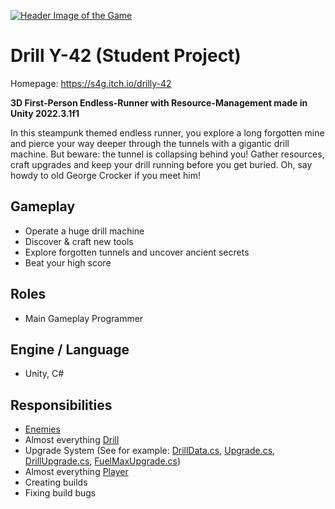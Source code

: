 [![Header Image of the Game](https://github.com/Desponark/Drill-Y-42/assets/129955348/c1777276-4d81-459b-8c6f-65ce0de5e83a)](https://s4g.itch.io/drilly-42)

# Drill Y-42 (Student Project)
Homepage: https://s4g.itch.io/drilly-42

**3D First-Person Endless-Runner with Resource-Management made in Unity 2022.3.1f1**

In this steampunk themed endless runner, you explore a long forgotten mine and pierce your way deeper through the tunnels with a gigantic drill machine. But beware: the tunnel is collapsing behind you!
Gather resources, craft upgrades and keep your drill running before you get buried. Oh, say howdy to old George Crocker if you meet him!

## Gameplay
- Operate a huge drill machine
- Discover & craft new tools
- Explore forgotten tunnels and uncover ancient secrets
- Beat your high score

## Roles
- Main Gameplay Programmer

## Engine / Language
- Unity, C#

## Responsibilities
- [Enemies](Assets/Scripts/Runtime/Enemies)
- Almost everything [Drill](Assets/Scripts/Runtime/Drill)
- Upgrade System (See for example: [DrillData.cs](https://github.com/Desponark/Drill-Y-42/blob/master/Assets/Scripts/Runtime/Drill/Main/DrillData.cs), [Upgrade.cs](https://github.com/Desponark/Drill-Y-42/blob/master/Assets/Scripts/Runtime/Upgrades/Upgrade.cs), [DrillUpgrade.cs](https://github.com/Desponark/Drill-Y-42/blob/master/Assets/Scripts/Runtime/Upgrades/Drill/Sources/DrillUpgrade.cs), [FuelMaxUpgrade.cs](https://github.com/Desponark/Drill-Y-42/blob/master/Assets/Scripts/Runtime/Upgrades/Drill/Sources/FuelMaxUpgrade.cs))
- Almost everything [Player](Assets/Scripts/Runtime/Player)
- Creating builds
- Fixing build bugs
